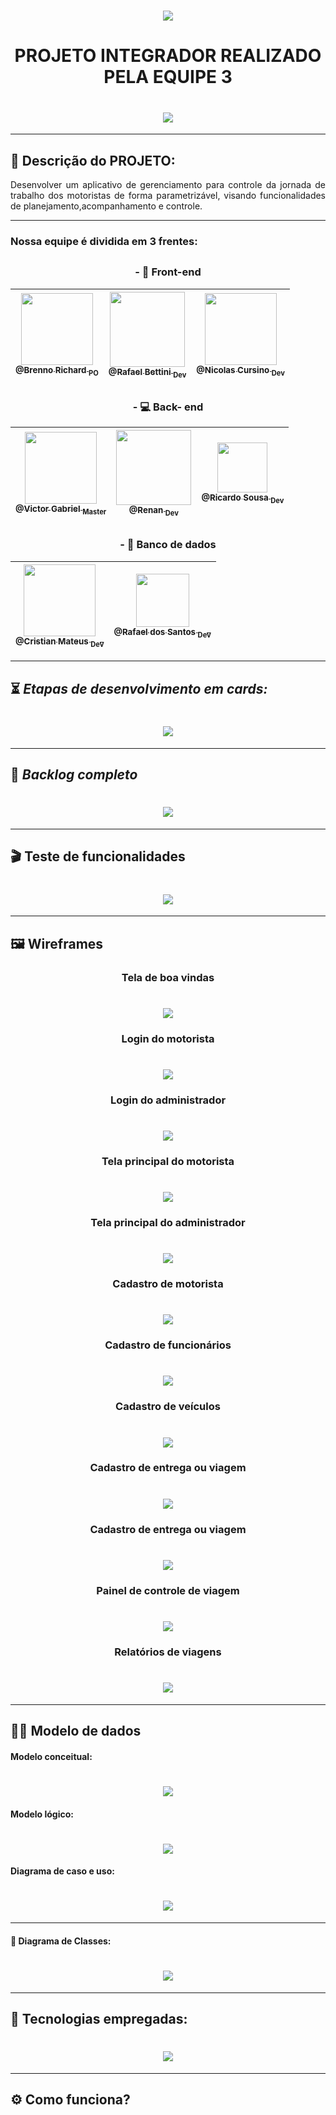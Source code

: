  ## <h1 align="center"> ![](https://github.com/DevSlim001/PI_2020.2/blob/master/logotipocomum.jpg) </h1> 
# <h1 align="center"> PROJETO INTEGRADOR REALIZADO PELA EQUIPE 3 </h1> 
## <h1 align="center">  <img src="https://img.shields.io/static/v1?label=Finished-project&message=Made-in-2020&color=blue&style=for-the-badge&logo=REACT"/> </h1> 

--------------------------------------------------------------------------------------------------------------------

## :dna: Descrição do PROJETO: 

<p align="justify"> Desenvolver um aplicativo de gerenciamento para controle da jornada de trabalho dos motoristas de forma parametrizável, visando funcionalidades de planejamento,acompanhamento e controle.</p>
 
--------------------------------------------------------------------------------------------------------------------

### Nossa equipe é dividida em 3 frentes:


## <h3 align="center"> -  :art: **Front-end** </h3> 


[<img src="https://github.com/DevSlim001/PI_2020.2/blob/master/assets/Brenno.jpeg" width=115 > <br> <sub> @Brenno Richard <sub> PO </sub>](https://github.com/brennorichard)| [<img src="https://github.com/DevSlim001/PI_2020.2/blob/master/assets/Rafael_bettini.jpeg" width=120 > <br> <sub> @Rafael Bettini <sub> Dev </sub>](https://github.com/Rafael-BD) | [<img src="https://github.com/DevSlim001/PI_2020.2/blob/master/assets/Nicolas.jpeg" width=115 > <br> <sub> @Nicolas Cursino <sub> Dev </sub>](https://github.com/Rafael-BD)
 | :---: |:---:|:---:|

## <h3 align="center"> - :computer: **Back- end**  </h3>   

 [<img src="https://github.com/DevSlim001/PI_2020.2/blob/master/assets/Victor.jpeg" width=115 > <br> <sub> @Victor Gabriel <sub> Master </sub>](https://github.com/VGabrielMelo) | [<img src="https://github.com/DevSlim001/PI_2020.2/blob/master/assets/renan.jpeg" width=120 > <br> <sub> @Renan <sub> Dev </sub>](https://github.com/medrenan) | [<img src="https://github.com/DevSlim001/PI_2020.2/blob/master/assets/ricardo.jpeg" width=80 > <br> <sub> @Ricardo Sousa <sub> Dev </sub>](https://github.com/RicardoSousaPaiva)
| :---: |:---:| :---:|

## <h3 align="center">  - :floppy_disk: **Banco de dados** </h3>   

[<img src="https://github.com/DevSlim001/PI_2020.2/blob/master/assets/Cristian.jpeg" width=115 > <br> <sub> @Cristian Mateus <sub> Dev </sub>](https://github.com/CristianMateusTB) | [<img src="https://github.com/DevSlim001/PI_2020.2/blob/master/assets/rafael_santos.jpeg" width=85 > <br> <sub> @Rafael dos Santos <sub> Dev </sub>](https://github.com/rafaeldossper)
| :---: |:---:| 
 


--------------------------------------------------------------------------------------------------------------------

## :hourglass_flowing_sand: **_Etapas de desenvolvimento em cards:_**

## <h1 align="center"> ![](https://github.com/DevSlim001/PI_2020.2/blob/master/assets/card_geral1.png) </h1> 

--------------------------------------------------------------------------------------------------------------------

## :bookmark: **_Backlog completo_**

## <h1 align="center"> ![](https://github.com/DevSlim001/PI_2020.2/blob/master/assets/Product_Backlog_total_3.png) </h1> 

--------------------------------------------------------------------------------------------------------------------

## :clapper: **Teste de funcionalidades**

## <h1 align="center"> ![](https://github.com/DevSlim001/PI_2020.2/blob/master/assets/testes_funcionalidades3_1.png) </h1>


--------------------------------------------------------------------------------------------------------------------
## :framed_picture: Wireframes 

<h3 align="center"> Tela de boa vindas </h3> 
 
## <h1 align="center"> ![](https://github.com/DevSlim001/PI_2020.2/blob/master/assets/Login%20de%20motorista%20ou%20funcion%C3%A1riof.png) </h1>

<h3 align="center"> Login do motorista </h3> 
 
## <h1 align="center"> ![](https://github.com/DevSlim001/PI_2020.2/blob/master/assets/Tela%20de%20login%20motoristaf.png) </h1>

<h3 align="center"> Login do administrador </h3> 
 
## <h1 align="center"> ![](https://github.com/DevSlim001/PI_2020.2/blob/master/assets/Tela%20de%20login%20administradorf.png) </h1>

<h3 align="center"> Tela principal do motorista </h3> 
 
## <h1 align="center"> ![](https://github.com/DevSlim001/PI_2020.2/blob/master/assets/Tela%20principal%20para%20motoristaf.png) </h1>

<h3 align="center"> Tela principal do administrador </h3> 
 
## <h1 align="center"> ![](https://github.com/DevSlim001/PI_2020.2/blob/master/assets/Tela%20principal%20para%20motoristaf.png) </h1>

<h3 align="center"> Cadastro de motorista </h3> 
 
## <h1 align="center"> ![](https://github.com/DevSlim001/PI_2020.2/blob/master/assets/Cadastro%20de%20motoristas1.png) </h1>

<h3 align="center"> Cadastro de funcionários </h3> 
 
## <h1 align="center"> ![](https://github.com/DevSlim001/PI_2020.2/blob/master/assets/Cadastro%20de%20ve%C3%ADculos1.png) </h1>

<h3 align="center"> Cadastro de veículos </h3> 
 
## <h1 align="center"> ![](https://github.com/DevSlim001/PI_2020.2/blob/master/assets/Cadastro%20de%20veiculos1f.png) </h1>

<h3 align="center"> Cadastro de entrega ou viagem </h3> 
 
## <h1 align="center"> ![](https://github.com/DevSlim001/PI_2020.2/blob/master/assets/Cadastro%20de%20entrega1.png) </h1>

<h3 align="center"> Cadastro de entrega ou viagem </h3> 
 
## <h1 align="center"> ![](https://github.com/DevSlim001/PI_2020.2/blob/master/assets/Tabela%20de%20entregas%20finalizadasf.png) </h1>

<h3 align="center"> Painel de controle de viagem </h3> 
 
## <h1 align="center"> ![](https://github.com/DevSlim001/PI_2020.2/blob/master/assets/Pesquisa%20de%20viagens%20para%20motoristaf.png) </h1>

<h3 align="center"> Relatórios de viagens </h3> 
 
## <h1 align="center"> ![](https://github.com/DevSlim001/PI_2020.2/blob/master/assets/Relat%C3%B3rio%20de%20viagens%20para%20funcionariof.png) </h1>

--------------------------------------------------------------------------------------------------------------------
## :man_technologist: Modelo de dados

#### Modelo conceitual:

## <h1 align="center"> ![](https://github.com/DevSlim001/PI_2020.2/blob/master/assets/mc_sprint3.jpg) </h1> 


#### Modelo lógico:

## <h1 align="center"> ![](https://github.com/DevSlim001/PI_2020.2/blob/master/assets/ml_sprint3.png) </h1> 

#### Diagrama de caso e uso:

## <h1 align="center"> ![](https://github.com/DevSlim001/PI_2020.2/blob/master/assets/DiagramaMCU.png) </h1> 

--------------------------------------------------------------------------------------------------------------------

#### :tea: Diagrama de Classes:

## <h1 align="center"> ![](https://github.com/DevSlim001/PI_2020.2/blob/sprint2/diagramaclasses.png) </h1> 

--------------------------------------------------------------------------------------------------------------------

## :rocket: Tecnologias empregadas:
 
## <h1 align="center"> ![](https://github.com/DevSlim001/PI_2020.2/blob/master/tecnology.png) </h1> 


--------------------------------------------------------------------------------------------------------------------

## :gear: Como funciona?





